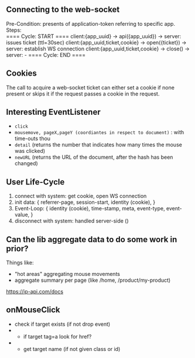 ## Connecting to the web-socket
Pre-Condition: presents of application-token referring to specific app.<br>
Steps:<br>
==== Cycle: START ====
client:{app_uuid}                -> api({app_uuid}) -> server: issues ticket (ttl=30sec)
client:{app_uuid,ticket,cookie}  -> open({ticket})  -> server: establish WS connection
client:{app_uuid,ticket,cookie}  -> close()         -> server: -
==== Cycle: END   ====

## Cookies
The call to acquire a web-socket ticket can either set a cookie if none present or skips it
if the request passes a cookie in the request.

## Interesting EventListener
- `click`
- `mousemove, pageX,pageY (coordiantes in respect to document)` : with time-outs thou
- `detail` (returns the number that indicates how many times the mouse was clicked)
- `newURL` (returns the URL of the document, after the hash has been changed)

## User Life-Cycle
1) connect with system: get cookie, open WS connection
2) init data: {
    referrer-page,
    session-start,
    identity (cookie),
}
3) Event-Loop: {
    identity (cookie),
    time-stamp,
    meta,
    event-type,
    event-value,
}
4) disconnect with system: handled server-side ()

## Can the lib aggregate data to do some work in prior?
Things like: 
- "hot areas" aggregating mouse movements
- aggregate summary per page (like /home, /product/my-product)


https://ip-api.com/docs


## onMouseClick
- check if target exists (if not drop event)
- - if target tag=a look for href? 
- - get target name (if not given class or id)